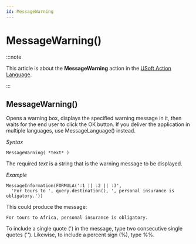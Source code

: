 ```yaml
---
id: MessageWarning
---
```


# MessageWarning()




:::note

This article is about the **MessageWarning** action in the [USoft Action Language](/docs/Task_flow/Action_Language_reference/USoft_Action_Language.md).

:::

## **MessageWarning()**

Opens a warning box, displays the specified warning message in it, then waits for the end user to click the OK button. If you deliver the application in multiple languages, use MessageLanguage() instead.

*Syntax*

```
MessageWarning( *text* )
```

The required *text* is a string that is the warning message to be displayed.

*Example*

```
MessageInformation(FORMULA(':1 || :2 || :3',
  'For tours to ', query.destination(), ', personal insurance is obligatory.'))
```

This could produce the message:

```
For tours to Africa, personal insurance is obligatory.
```

To include a single quote (') in the message, type two consecutive single quotes (''). Likewise, to include a percent sign (%), type %%.